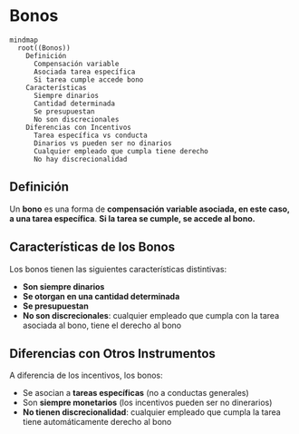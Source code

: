 # Bonos

```mermaid
mindmap
  root((Bonos))
    Definición
      Compensación variable
      Asociada tarea específica
      Si tarea cumple accede bono
    Características
      Siempre dinarios
      Cantidad determinada
      Se presupuestan
      No son discrecionales
    Diferencias con Incentivos
      Tarea específica vs conducta
      Dinarios vs pueden ser no dinarios
      Cualquier empleado que cumpla tiene derecho
      No hay discrecionalidad
```

## Definición

Un **bono** es una forma de **compensación variable asociada, en este caso, a una tarea específica**. **Si la tarea se cumple, se accede al bono.**

## Características de los Bonos

Los bonos tienen las siguientes características distintivas:

- **Son siempre dinarios**
- **Se otorgan en una cantidad determinada**
- **Se presupuestan**
- **No son discrecionales**: cualquier empleado que cumpla con la tarea asociada al bono, tiene el derecho al bono

## Diferencias con Otros Instrumentos

A diferencia de los incentivos, los bonos:
- Se asocian a **tareas específicas** (no a conductas generales)
- Son **siempre monetarios** (los incentivos pueden ser no dinerarios)
- **No tienen discrecionalidad**: cualquier empleado que cumpla la tarea tiene automáticamente derecho al bono 